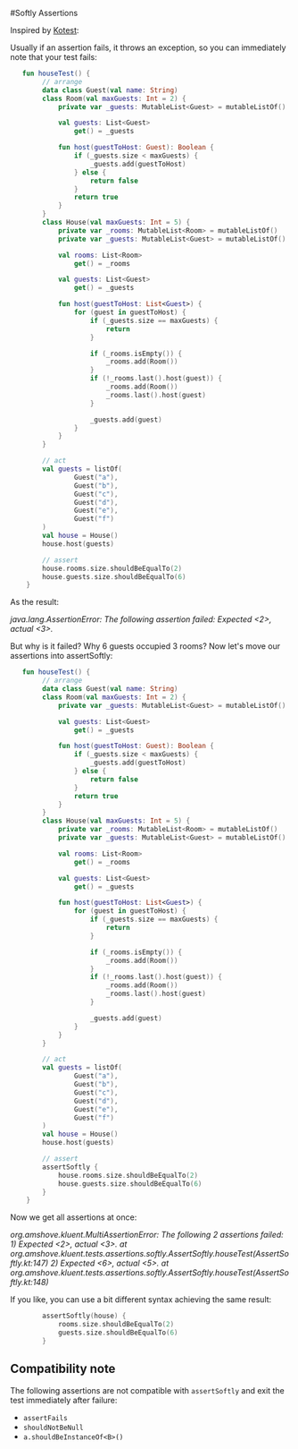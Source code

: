#Softly Assertions

Inspired by [Kotest](https://github.com/kotest/kotest):

Usually if an assertion fails, it throws an exception, so you can immediately note that your test fails:
```kt
   fun houseTest() {
        // arrange
        data class Guest(val name: String)
        class Room(val maxGuests: Int = 2) {
            private var _guests: MutableList<Guest> = mutableListOf()

            val guests: List<Guest>
                get() = _guests

            fun host(guestToHost: Guest): Boolean {
                if (_guests.size < maxGuests) {
                    _guests.add(guestToHost)
                } else {
                    return false
                }
                return true
            }
        }
        class House(val maxGuests: Int = 5) {
            private var _rooms: MutableList<Room> = mutableListOf()
            private var _guests: MutableList<Guest> = mutableListOf()

            val rooms: List<Room>
                get() = _rooms

            val guests: List<Guest>
                get() = _guests

            fun host(guestToHost: List<Guest>) {
                for (guest in guestToHost) {
                    if (_guests.size == maxGuests) {
                        return
                    }

                    if (_rooms.isEmpty()) {
                        _rooms.add(Room())
                    }
                    if (!_rooms.last().host(guest)) {
                        _rooms.add(Room())
                        _rooms.last().host(guest)
                    }

                    _guests.add(guest)
                }
            }
        }

        // act
        val guests = listOf(
                Guest("a"),
                Guest("b"),
                Guest("c"),
                Guest("d"),
                Guest("e"),
                Guest("f")
        )
        val house = House()
        house.host(guests)

        // assert
        house.rooms.size.shouldBeEqualTo(2)
        house.guests.size.shouldBeEqualTo(6)
    }
```

As the result:

*java.lang.AssertionError:*
*The following assertion failed:*
*Expected <2>, actual <3>.*

But why is it failed? Why 6 guests occupied 3 rooms?
Now let's move our assertions into assertSoftly:

```kt
   fun houseTest() {
        // arrange
        data class Guest(val name: String)
        class Room(val maxGuests: Int = 2) {
            private var _guests: MutableList<Guest> = mutableListOf()

            val guests: List<Guest>
                get() = _guests

            fun host(guestToHost: Guest): Boolean {
                if (_guests.size < maxGuests) {
                    _guests.add(guestToHost)
                } else {
                    return false
                }
                return true
            }
        }
        class House(val maxGuests: Int = 5) {
            private var _rooms: MutableList<Room> = mutableListOf()
            private var _guests: MutableList<Guest> = mutableListOf()

            val rooms: List<Room>
                get() = _rooms

            val guests: List<Guest>
                get() = _guests

            fun host(guestToHost: List<Guest>) {
                for (guest in guestToHost) {
                    if (_guests.size == maxGuests) {
                        return
                    }

                    if (_rooms.isEmpty()) {
                        _rooms.add(Room())
                    }
                    if (!_rooms.last().host(guest)) {
                        _rooms.add(Room())
                        _rooms.last().host(guest)
                    }

                    _guests.add(guest)
                }
            }
        }

        // act
        val guests = listOf(
                Guest("a"),
                Guest("b"),
                Guest("c"),
                Guest("d"),
                Guest("e"),
                Guest("f")
        )
        val house = House()
        house.host(guests)

        // assert
        assertSoftly {
            house.rooms.size.shouldBeEqualTo(2)
            house.guests.size.shouldBeEqualTo(6)
        }
    }
```

Now we get all assertions at once:

*org.amshove.kluent.MultiAssertionError:*
*The following 2 assertions failed:*
*1) Expected <2>, actual <3>.*
	*at org.amshove.kluent.tests.assertions.softly.AssertSoftly.houseTest(AssertSoftly.kt:147)*
*2) Expected <6>, actual <5>.*
	*at org.amshove.kluent.tests.assertions.softly.AssertSoftly.houseTest(AssertSoftly.kt:148)*

If you like, you can use a bit different syntax achieving the same result:
```kt
        assertSoftly(house) {
            rooms.size.shouldBeEqualTo(2)
            guests.size.shouldBeEqualTo(6)
        }
```

## Compatibility note
The following assertions are not compatible with `assertSoftly` and exit the test immediately after failure:
* `assertFails`
* `shouldNotBeNull`
* `a.shouldBeInstanceOf<B>()`